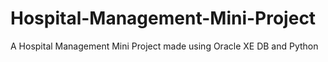 # Hospital-Management-Mini-Project
A Hospital Management Mini Project made using Oracle XE DB and Python 
